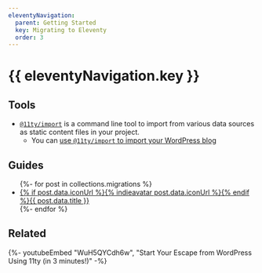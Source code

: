 ```yaml
---
eleventyNavigation:
  parent: Getting Started
  key: Migrating to Eleventy
  order: 3
---
```


# {{ eleventyNavigation.key }}

## Tools

- [`@11ty/import`](https://github.com/11ty/eleventy-import) is a command line tool to import from various data sources as static content files in your project.
	- You can [use `@11ty/import` to import your WordPress blog](/docs/migrate/wordpress/#use-@11ty/import)

## Guides

<ul class="list-bare">
{%- for post in collections.migrations %}
	<li><a href="{{ post.url }}">{% if post.data.iconUrl %}{% indieavatar post.data.iconUrl %}{% endif %}{{ post.data.title }}</a></li>
{%- endfor %}
</ul>

## Related

<div class="youtube-related">
  {%- youtubeEmbed "WuH5QYCdh6w", "Start Your Escape from WordPress Using 11ty (in 3 minutes!)" -%}
</div>

